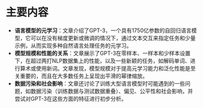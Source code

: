 # 主要内容
- **语言模型的元学习**：文章介绍了GPT-3，一个具有1750亿参数的自回归语言模型，它可以在没有梯度更新或微调的情况下，通过文本交互来指定任务和少量示例，从而实现多种自然语言处理任务的元学习。
- **模型规模和性能的关系**：文章展示了GPT-3在零样本、一样本和少样本设置下，在超过两打NLP数据集上的性能，以及一些新颖的任务，如解码单词、进行算术或使用新词。文章发现，模型规模对于提高元学习能力和泛化性能是至关重要的，而且在大多数任务上呈现出平滑的幂律缩放。
- **数据污染和社会影响**：文章还讨论了训练大型语言模型时可能遇到的一些问题，如数据污染（训练数据与测试数据重叠）、偏见、公平性和社会影响，并尝试对GPT-3在这些方面的特征进行初步分析。


